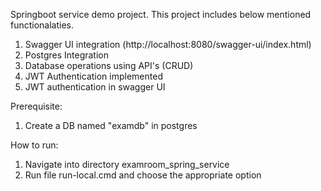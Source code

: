 Springboot service demo project. 
This project includes below mentioned functionalaties.

1. Swagger UI integration (http://localhost:8080/swagger-ui/index.html)
2. Postgres Integration
3. Database operations using API's (CRUD)
4. JWT Authentication implemented
5. JWT authentication in swagger UI

Prerequisite:
1. Create a DB named "examdb" in postgres

How to run:
1. Navigate into directory examroom_spring_service
2. Run file run-local.cmd and choose the appropriate option